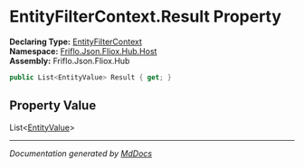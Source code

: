﻿<!--  
  <auto-generated>   
    The contents of this file were generated by a tool.  
    Changes to this file may be list if the file is regenerated  
  </auto-generated>   
-->

# EntityFilterContext.Result Property

**Declaring Type:** [EntityFilterContext](../index.md)  
**Namespace:** [Friflo.Json.Fliox.Hub.Host](../../index.md)  
**Assembly:** Friflo.Json.Fliox.Hub

```csharp
public List<EntityValue> Result { get; }
```

## Property Value

List\<[EntityValue](../../../Protocol/Models/EntityValue/index.md)\>

___

*Documentation generated by [MdDocs](https://github.com/ap0llo/mddocs)*
